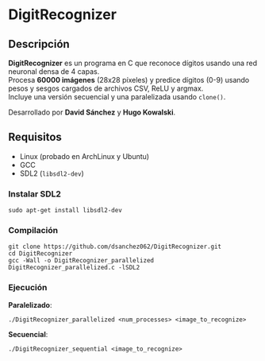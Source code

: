 # DigitRecognizer

## Descripción
**DigitRecognizer** es un programa en C que reconoce dígitos usando una red neuronal densa de 4 capas.  
Procesa **60000 imágenes** (28x28 píxeles) y predice dígitos (0-9) usando pesos y sesgos cargados de archivos CSV, ReLU y argmax.  
Incluye una versión secuencial y una paralelizada usando `clone()`.

Desarrollado por **David Sánchez** y **Hugo Kowalski**.

## Requisitos
- Linux (probado en ArchLinux y Ubuntu)
- GCC
- SDL2 (`libsdl2-dev`)

### Instalar SDL2
```
sudo apt-get install libsdl2-dev
```

### Compilación

```
git clone https://github.com/dsanchez062/DigitRecognizer.git
cd DigitRecognizer
gcc -Wall -o DigitRecognizer_parallelized DigitRecognizer_parallelized.c -lSDL2
```

### Ejecución

**Paralelizado**:
```
./DigitRecognizer_parallelized <num_processes> <image_to_recognize>
```

**Secuencial**:
```
./DigitRecognizer_sequential <image_to_recognize>
```
